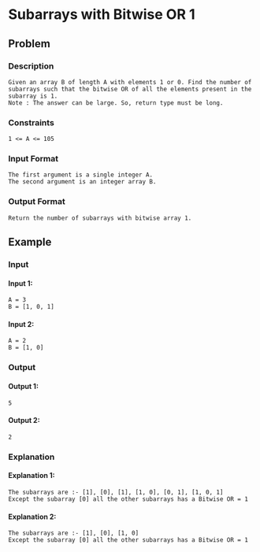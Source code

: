 # Subarrays with Bitwise OR 1

## Problem

### Description

    Given an array B of length A with elements 1 or 0. Find the number of subarrays such that the bitwise OR of all the elements present in the subarray is 1.
    Note : The answer can be large. So, return type must be long.

### Constraints

    1 <= A <= 105

### Input Format

    The first argument is a single integer A.
    The second argument is an integer array B.

### Output Format

    Return the number of subarrays with bitwise array 1.

## Example

### Input

#### Input 1:

    A = 3
    B = [1, 0, 1]

#### Input 2:

    A = 2
    B = [1, 0]

### Output

#### Output 1:

    5

#### Output 2:

    2

### Explanation

#### Explanation 1:

    The subarrays are :- [1], [0], [1], [1, 0], [0, 1], [1, 0, 1]
    Except the subarray [0] all the other subarrays has a Bitwise OR = 1

#### Explanation 2:

    The subarrays are :- [1], [0], [1, 0]
    Except the subarray [0] all the other subarrays has a Bitwise OR = 1
